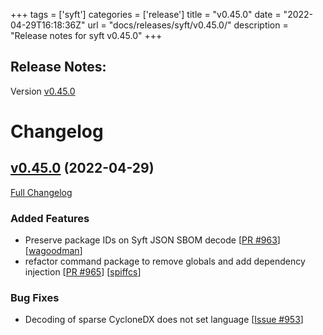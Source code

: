 +++
tags = ['syft']
categories = ['release']
title = "v0.45.0"
date = "2022-04-29T16:18:36Z"
url = "docs/releases/syft/v0.45.0/"
description = "Release notes for syft v0.45.0"
+++

## Release Notes:
Version [v0.45.0](https://github.com/anchore/syft/releases/tag/v0.45.0)

# Changelog

## [v0.45.0](https://github.com/anchore/syft/tree/v0.45.0) (2022-04-29)

[Full Changelog](https://github.com/anchore/syft/compare/v0.44.1...v0.45.0)

### Added Features

- Preserve package IDs on Syft JSON SBOM decode [[PR #963](https://github.com/anchore/syft/pull/963)] [[wagoodman](https://github.com/wagoodman)]
- refactor command package to remove globals and add dependency injection [[PR #965](https://github.com/anchore/syft/pull/965)] [[spiffcs](https://github.com/spiffcs)]

### Bug Fixes

- Decoding of sparse CycloneDX does not set language [[Issue #953](https://github.com/anchore/syft/issues/953)]
